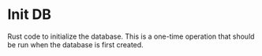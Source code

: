 # Init DB

Rust code to initialize the database. This is a one-time operation that should be run when the database is first created.
